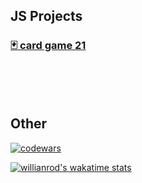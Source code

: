 
<h2>JS Projects</h2>

<!-- [![Readme Card](https://github-readme-stats.vercel.app/api/pin/?username=mmiksaa&repo=cardGame-twentyOne)](https://github.com/mmiksaa/cardGame-twentyOne) -->

 <h3> 
 
 [🃏 card game 21](https://github.com/mmiksaa/cardGame-twentyOne)
 
</h3>

</br></br></br>

<h2>Other</h2>

[![codewars](https://www.codewars.com/users/mmiksaa/badges/large)](https://www.codewars.com/users/mmiksaa/badges/large) 


[![willianrod's wakatime stats](https://github-readme-stats.vercel.app/api/wakatime?username=@miksa&layout=compact)](https://wakatime.com/@miksa)

<!--START_SECTION:waka-->
<!--END_SECTION:waka-->
